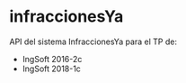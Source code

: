 # infraccionesYa
API del sistema InfraccionesYa para el TP de:
 * IngSoft 2016-2c
 * IngSoft 2018-1c
